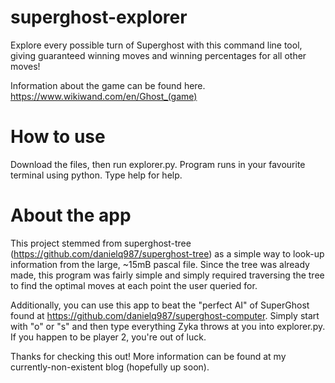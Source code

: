 # superghost-explorer
Explore every possible turn of Superghost with this command line tool, giving guaranteed winning moves and winning percentages for all other moves!

Information about the game can be found here. https://www.wikiwand.com/en/Ghost_(game)

# How to use
Download the files, then run explorer.py. Program runs in your favourite terminal using python. Type help for help.

# About the app
This project stemmed from superghost-tree (https://github.com/danielq987/superghost-tree) as a simple way to look-up information from the large, ~15mB pascal file. Since the tree was already made, this program was fairly simple and simply required traversing the tree to find the optimal moves at each point the user queried for. 

Additionally, you can use this app to beat the "perfect AI" of SuperGhost found at https://github.com/danielq987/superghost-computer. Simply start with "o" or "s" and then type everything Zyka throws at you into explorer.py. If you happen to be player 2, you're out of luck. 

Thanks for checking this out! More information can be found at my currently-non-existent blog (hopefully up soon).

